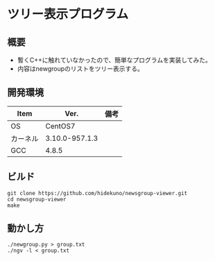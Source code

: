 ツリー表示プログラム
=================

## 概要
- 暫くC++に触れていなかったので、簡単なプログラムを実装してみた。
- 内容はnewgroupのリストをツリー表示する。

## 開発環境
| Item   | Ver. |備考|
|--------|--------|--------|
| OS     | CentOS7 | |
| カーネル | 3.10.0-957.1.3||
| GCC    | 4.8.5||

## ビルド
```
git clone https://github.com/hidekuno/newsgroup-viewer.git
cd newsgroup-viewer
make
```

## 動かし方
```
./newgroup.py > group.txt
./ngv -l < group.txt
```
